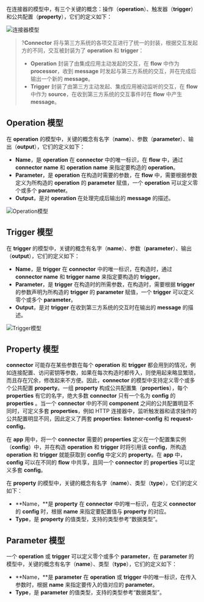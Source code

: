 在连接器的模型中，有三个关键的概念：操作（**operation**）、触发器（**trigger**）和公共配置（**property**），它们的定义如下：

![连接器模型](https://main.qcloudimg.com/raw/640793293fae5ba9f640e5364080c056/%E8%BF%9E%E6%8E%A5%E5%99%A8%E6%A8%A1%E5%9E%8B.png)

>?**Connector** 将与第三方系统的各项交互进行了统一的封装，根据交互发起方的不同，交互被封装为了 **operation** 和 **trigger**：
> - **Operation** 封装了由集成应用主动发起的交互，在 **flow** 中作为 **processor**，收到 **message** 时发起与第三方系统的交互，并在完成后输出一个新的 **message**。
> - **Trigger** 封装了由第三方主动发起、集成应用被动监听的交互，在 **flow** 中作为 **source**，在收到第三方系统的交互事件时在 **flow** 中产生 **message**。

##  Operation 模型

在 **operation** 的模型中，关键的概念有名字（**name**）、参数（**parameter**）、输出（**output**），它们的定义如下：

- **Name**，是 **operation** 在 **connector** 中的唯一标识，在 **flow** 中，通过 **connector** **name** 和 **operation** **name** 来指定要构造的 **operation**。
- **Parameter**，是 **operation** 在构造时需要的参数，在 **flow** 中，需要根据参数定义为所构造的 **operation** 的 **parameter** 赋值，一个 **operation** 可以定义零个或多个 **parameter**。
- **Output**，是对 **operation** 在处理完成后输出的 **message** 的描述。

![Operation模型](https://main.qcloudimg.com/raw/fdb7e3cff83bfde00984db44ffe56905/Operation%E6%A8%A1%E5%9E%8B.png)

## Trigger 模型

在 **trigger** 的模型中，关键的概念有名字（**name**）、参数（**parameter**）、输出（**output**），它们的定义如下：

- **Name**，是 **trigger** 在 **connector** 中的唯一标识，在构造时，通过 **connector name** 和 **trigger name** 来指定要构造的 **trigger**。
- **Parameter**，是 **trigger** 在构造时的所需参数，在构造时，需要根据 **trigger** 的参数声明为所构造的 **trigger** 的 **parameter** 赋值，一个 **trigger** 可以定义零个或多个 **parameter**。
- **Output**，是对 **trigger** 在收到第三方系统的交互时在输出的 **message** 的描述。

![Trigger模型](https://main.qcloudimg.com/raw/984316cb543f5ea34331dfbd5b43603b/Trigger%E6%A8%A1%E5%9E%8B.png)

##  Property 模型

**connector** 可能存在某些参数在每个 **operation** 和 **trigger** 都会用到的情况，例如连接配置、访问密钥等参数，如果在每次构造时都传入，则使用起来略显繁琐，而且存在冗余，修改起来不方便。因此，**connector** 的模型中支持定义零个或多个公共配置 **property**。一组 **property** 构成公共配置集（**properties**），每个 **properties** 有它的名字，绝大多数 **connector** 只有一个名为 **config** 的 **properties** 。当一个 **connector** 中的不同 **component** 之间的公共配置明显不同时，可定义多套 **properties**，例如 HTTP 连接器中，监听触发器和请求操作的公共配置明显不同，因此定义了两套 **properties**: **listener-config** 和 **request-config**。

在 **app** 用中，将一个 **connector** 需要的 **properties** 定义在一个配置集实例（**config**）中，并在构造 **operation** 和 **trigger** 时将引用该 **config**，所构造 **operation** 和 **trigger** 就能获取到 **config** 中定义的 **property**。在 **app** 中，**config** 可以在不同的 **flow** 中共享，且同一个 **connector** 的 **properties** 可以定义多套 **config**。

在 **property** 的模型中，关键的概念有名字（**name**）、类型（**type**），它们的定义如下：

- **Name，**是 **property** 在 **connector** 中的唯一标识，在定义 **connector** 的 **config** 时，根据 **name** 来指定要配置值与 **property** 的对应。
- **Type**，是 **property** 的值类型，支持的类型参考“数据类型”。

## Parameter 模型

一个 **operation** 或 **trigger** 可以定义零个或多个 **parameter**，在 **parameter** 的模型中，关键的概念有名字（**name**）、类型（**type**），它们的定义如下：

- **Name，**是 **parameter** 在 **operation** 或 **trigger** 中的唯一标识，在传入参数时，根据 **name** 来指定要传入的值对应的 **parameter**。
- **Type**，是 **parameter** 的值类型，支持的类型参考“数据类型”。
